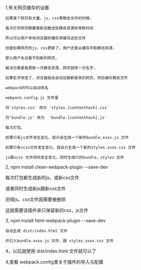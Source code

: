 1,有关网页缓存的设置

    如果某个网页有大量，js，css等静态文件的时候，
    
    每次打开网页都要重新加载这些静态资源非常耗时间

    所以可以用户本地浏览器的缓存来缓存这些文件

    但是如果网页的js，css更新了，用户还是从缓存中取静态资源，
    
    那么用户永远看不到新的网页，

    解决方案是每更新一次静态资源，网页就改一次名字，

    如果名字改变了，浏览器就会自动加载新版本的网页，然后缓存静态文件

    webpack的可以自动改名

    webpack.config.js 文件里

    将'styles.css' 改为 'styles.[contenthash].css'

    将'bundle.js' 改为  'bundle.[contenthash].js'

    每次打包，
    
    如果只有js文件发生变化，就只会生成一个新的bundle.xxxx.js 文件

    如果只有scss文件发生变化，就会只生成一个新的styles.xxxx.css 文件

    js跟scss 文件同时发生变化，同时生成行的bundle，styles 文件


2, npm install clean-webpack-plugin --save-dev

   每次打包都生成新的js，或新css文件

   或者同时生成新js跟新css文件

   旧得js，css文件因需要被删除

   这就需要该插件来只保留新的css，js文件


3, npm install html-webpack-plugin --save-dev

    自动生成 dist/index.html 文件

    并引入bundle.xxxx.js 文件，跟 styles.xxxx.css 文件

4，以后就使用 dist/index.html 文件就可以了

4,查看 webpack.config里关于插件的导入与配置
